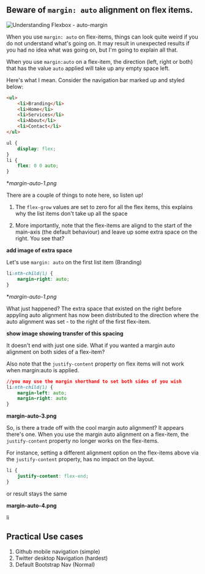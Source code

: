 ## Beware of ```margin: auto```  alignment on flex items.

![Understanding Flexbox - auto-margin](http://i.imgur.com/bipZFFi.jpg)

When you use ```margin: auto``` on flex-items, things can look quite weird if you do not understand what's going on. It may result in unexpected results if you had no idea what was going on, but I'm going to explain all that.

When you use ```margin:auto``` on a flex-item, the direction (left, right or both) that has the value 	```auto``` applied will take up any empty space left.

Here's what I mean.
Consider the navigation bar marked up and styled below:

```html
<ul>
	<li>Branding</li>
	<li>Home</li>
	<li>Services</li>
	<li>About</li>
	<li>Contact</li>
</ul>
```

```css
ul {
	display: flex;
}
li {
	flex: 0 0 auto;
}
```
**margin-auto-1.png*

There are a couple of things to note here, so listen up!

1. The ```flex-grow``` values are set to zero for all the flex items, this explains why the list items don't take up all the space

2. More importantly, note that the flex-items are alignd to the start of the main-axis (the default behaviour) and leave up some extra space on the right. You see that?

**add image of extra space**


Let's use `margin: auto` on the first list item (Branding)

```css
li:nth-child(1) {
	margin-right: auto;
}
```

**margin-auto-1.png*

What just happened? The extra space that existed on the right before appyling auto alignment has now been distributed to the direction where the auto alignment was set - to the right of the first flex-item.

**show image showing transfer of this spacing**

It doesn't end with just one side. What if you wanted a margin auto alignment on both sides of a flex-item?


Also note that the ```justify-content``` property on flex items will not work when margin:auto is applied.

```css
//you may use the margin shorthand to set both sides of you wish
li:nth-child(1) {
	margin-left: auto;
	margin-right: auto
}
```

**margin-auto-3.png**

So, is there a trade off with the cool margin auto alignment? It appears there's one. When you use the margin auto alignment on a flex-item, the `justify-content` property no longer works on the flex-items.

For instance, setting a different alignment option on the flex-items above via the `justify-content` property, has no impact on the layout.

```css
li {
	justify-content: flex-end;
}
```

or result stays the same

**margin-auto-4.png**

li

## Practical Use cases
1. Github mobile navigation (simple)
2. Twitter desktop Navigation (hardest)
3. Default Bootstrap Nav (Normal)
